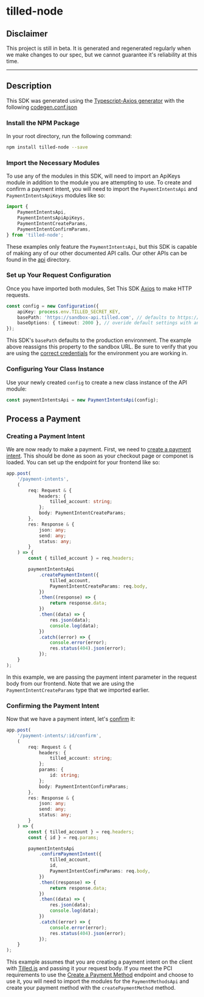 # tilled-node

## Disclaimer

This project is still in beta. It is generated and regenerated regularly when we make changes to our spec, but we cannot guarantee it's reliability at this time.

---

## Description

This SDK was generated using the [Typescript-Axios generator](https://openapi-generator.tech/docs/generators/typescript-axios) with the following [codegen.conf.json](codegen.conf.json)

### Install the NPM Package

In your root directory, run the following command:

```bash
npm install tilled-node --save
```

### Import the Necessary Modules

To use any of the modules in this SDK, will need to import an ApiKeys module in addition to the module you are attempting to use. To create and confirm a payment intent, you will need to import the `PaymentIntentsApi` and `PaymentIntentsApiKeys` modules like so:

```typescript
import {
	PaymentIntentsApi,
	PaymentIntentsApiApiKeys,
	PaymentIntentCreateParams,
	PaymentIntentConfirmParams,
} from 'tilled-node';
```

These examples only feature the `PaymentIntentsApi`, but this SDK is capable of making any of our other documented API calls. Our other APIs can be found in the [api](https://github.com/gettilled/tilled-node/tree/main/docs) directory.

### Set up Your Request Configuration

Once you have imported both modules, Set This SDK [Axios](https://axios-http.com/docs/intro) to make HTTP requests.

```typescript
const config = new Configuration({
	apiKey: process.env.TILLED_SECRET_KEY,
	basePath: 'https://sandbox-api.tilled.com', // defaults to https://api.tilled.com
	baseOptions: { timeout: 2000 }, // overide default settings with an Axios config
});
```

This SDK's `basePath` defaults to the production environment. The example above reassigns this property to the sandbox URL. Be sure to verify that you are using the [correct credentials](https://tilledpartners.zendesk.com/hc/en-us/articles/15020919691156-Are-my-credentials-for-sandbox-the-same-as-for-production-) for the environment you are working in.

### Configuring Your Class Instance

Use your newly created `config` to create a new class instance of the API module:

```typescript
const paymentIntentsApi = new PaymentIntentsApi(config);
```

## Process a Payment

### Creating a Payment Intent

We are now ready to make a payment. First, we need to [create a payment intent](https://docs.tilled.com/api#tag/PaymentIntents/operation/CreatePaymentIntent). This should be done as soon as your checkout page or componet is loaded. You can set up the endpoint for your frontend like so:

```typescript
app.post(
	'/payment-intents',
	(
		req: Request & {
			headers: {
				tilled_account: string;
			};
			body: PaymentIntentCreateParams;
		},
		res: Response & {
			json: any;
			send: any;
			status: any;
		}
	) => {
		const { tilled_account } = req.headers;

		paymentIntentsApi
			.createPaymentIntent({
				tilled_account,
				PaymentIntentCreateParams: req.body,
			})
			.then((response) => {
				return response.data;
			})
			.then((data) => {
				res.json(data);
				console.log(data);
			})
			.catch((error) => {
				console.error(error);
				res.status(404).json(error);
			});
	}
);
```

In this example, we are passing the payment intent parameter in the request body from our frontend. Note that we are using the `PaymentIntentCreateParams` type that we imported earlier.

### Confirming the Payment Intent

Now that we have a payment intent, let's [confirm](https://docs.tilled.com/api#tag/PaymentIntents/operation/ConfirmPaymentIntent) it:

```typescript
app.post(
	'/payment-intents/:id/confirm',
	(
		req: Request & {
			headers: {
				tilled_account: string;
			};
			params: {
				id: string;
			};
			body: PaymentIntentConfirmParams;
		},
		res: Response & {
			json: any;
			send: any;
			status: any;
		}
	) => {
		const { tilled_account } = req.headers;
		const { id } = req.params;

		paymentIntentsApi
			.confirmPaymentIntent({
				tilled_account,
				id,
				PaymentIntentConfirmParams: req.body,
			})
			.then((response) => {
				return response.data;
			})
			.then((data) => {
				res.json(data);
				console.log(data);
			})
			.catch((error) => {
				console.error(error);
				res.status(404).json(error);
			});
	}
);
```

This example assumes that you are creating a payment intent on the client with [Tilled.js](https://docs.tilled.com/docs/payment-methods/tilledjs/) and passing it your request body. If you meet the PCI requirements to use the [Create a Payment Method](https://docs.tilled.com/api/#tag/PaymentMethods/operation/CreatePaymentMethod) endpoint and choose to use it, you will need to import the modules for the `PaymentMethodsApi` and create your payment method with the `createPaymentMethod` method.
